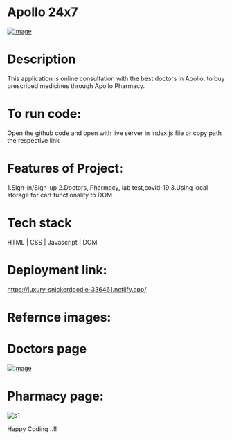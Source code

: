 # Apollo 24x7
[![image](https://www.linkpicture.com/q/apollo_1.jpeg)](https://www.linkpicture.com/view.php?img=LPic626cec5e0b1e11876845621)

# Description

This  application is online consultation with the best doctors in Apollo, to buy prescribed medicines through Apollo Pharmacy.

# To run code:

 Open the github code and open with live server in index.js file  or copy path the respective link

# Features of Project:
1.Sign-in/Sign-up
2.Doctors, Pharmacy, lab test,covid-19 
3.Using local storage for cart functionality to DOM

# Tech stack
HTML | CSS | Javascript | DOM

# Deployment link:
https://luxury-snickerdoodle-336461.netlify.app/


# Refernce images:
# Doctors page
[![image](https://www.linkpicture.com/q/doctors-page.png)](https://www.linkpicture.com/view.php?img=LPic626ceddbad317204023256)

# Pharmacy page:
![s1](https://user-images.githubusercontent.com/97446064/164306679-5005836e-8b17-4360-9396-70d957a82b39.PNG)
<!-- ![s2](https://user-images.githubusercontent.com/97446064/164306691-d0c3c111-09ed-4b87-a312-cf57e3e547a4.PNG) -->


Happy Coding ..!!
